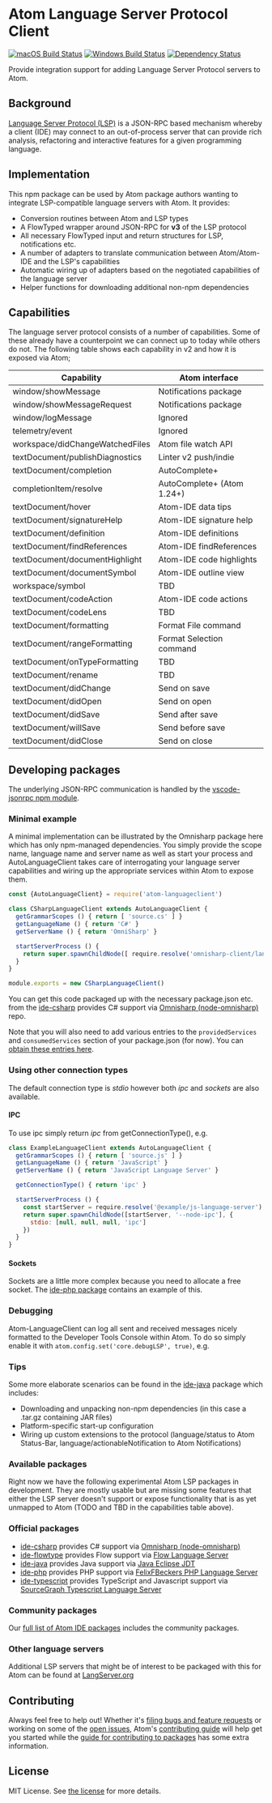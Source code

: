 # Atom Language Server Protocol Client

[![macOS Build Status](https://travis-ci.org/atom/atom-languageclient.svg?branch=master)](https://travis-ci.org/atom/atom-languageclient) [![Windows Build Status](https://ci.appveyor.com/api/projects/status/xibqpw9h3lya87xs/branch/master?svg=true
)](https://ci.appveyor.com/project/Atom/atom-languageclient/branch/master) [![Dependency Status](https://david-dm.org/atom/atom-languageclient.svg)](https://david-dm.org/atom/atom-languageclient)

Provide integration support for adding Language Server Protocol servers to Atom.

## Background

[Language Server Protocol (LSP)](https://github.com/Microsoft/language-server-protocol/blob/master/protocol.md) is a JSON-RPC based mechanism whereby a client (IDE) may connect to an out-of-process server that can provide rich analysis, refactoring and interactive features for a given programming language.

## Implementation

This npm package can be used by Atom package authors wanting to integrate LSP-compatible language servers with Atom. It provides:

* Conversion routines between Atom and LSP types
* A FlowTyped wrapper around JSON-RPC for **v3** of the LSP protocol
* All necessary FlowTyped input and return structures for LSP, notifications etc.
* A number of adapters to translate communication between Atom/Atom-IDE and the LSP's capabilities
* Automatic wiring up of adapters based on the negotiated capabilities of the language server
* Helper functions for downloading additional non-npm dependencies

## Capabilities

The language server protocol consists of a number of capabilities. Some of these already have a counterpoint we can connect up to today while others do not.  The following table shows each capability in v2 and how it is exposed via Atom;

| Capability                      | Atom interface                |
|---------------------------------|-------------------------------|
| window/showMessage              | Notifications package         |
| window/showMessageRequest       | Notifications package         |
| window/logMessage               | Ignored                       |
| telemetry/event                 | Ignored                       |
| workspace/didChangeWatchedFiles | Atom file watch API           |
| textDocument/publishDiagnostics | Linter v2 push/indie          |
| textDocument/completion         | AutoComplete+                 |
| completionItem/resolve          | AutoComplete+ (Atom 1.24+)    |
| textDocument/hover              | Atom-IDE data tips            |
| textDocument/signatureHelp      | Atom-IDE signature help       |
| textDocument/definition         | Atom-IDE definitions          |
| textDocument/findReferences     | Atom-IDE findReferences       |
| textDocument/documentHighlight  | Atom-IDE code highlights      |
| textDocument/documentSymbol     | Atom-IDE outline view         |
| workspace/symbol                | TBD                           |
| textDocument/codeAction         | Atom-IDE code actions         |
| textDocument/codeLens           | TBD                           |
| textDocument/formatting         | Format File command           |
| textDocument/rangeFormatting    | Format Selection command      |
| textDocument/onTypeFormatting   | TBD                           |
| textDocument/rename             | TBD                           |
| textDocument/didChange          | Send on save                  |
| textDocument/didOpen            | Send on open                  |
| textDocument/didSave            | Send after save               |
| textDocument/willSave           | Send before save              |
| textDocument/didClose           | Send on close                 |

## Developing packages

The underlying JSON-RPC communication is handled by the [vscode-jsonrpc npm module](https://www.npmjs.com/package/vscode-jsonrpc).

### Minimal example

A minimal implementation can be illustrated by the Omnisharp package here which has only npm-managed dependencies.  You simply provide the scope name, language name and server name as well as start your process and AutoLanguageClient takes care of interrogating your language server capabilities and wiring up the appropriate services within Atom to expose them.

```javascript
const {AutoLanguageClient} = require('atom-languageclient')

class CSharpLanguageClient extends AutoLanguageClient {
  getGrammarScopes () { return [ 'source.cs' ] }
  getLanguageName () { return 'C#' }
  getServerName () { return 'OmniSharp' }

  startServerProcess () {
    return super.spawnChildNode([ require.resolve('omnisharp-client/languageserver/server') ])
  }
}

module.exports = new CSharpLanguageClient()
```

You can get this code packaged up with the necessary package.json etc. from the [ide-csharp](https://github.com/atom/ide-csharp) provides C# support via [Omnisharp (node-omnisharp)](https://github.com/OmniSharp/omnisharp-node-client) repo.

Note that you will also need to add various entries to the `providedServices` and `consumedServices` section of your package.json (for now).  You can [obtain these entries here](https://github.com/atom/ide-csharp/tree/master/package.json).

### Using other connection types

The default connection type is *stdio* however both *ipc* and *sockets* are also available.

#### IPC

To use ipc simply return *ipc* from getConnectionType(), e.g.

```javascript
class ExampleLanguageClient extends AutoLanguageClient {
  getGrammarScopes () { return [ 'source.js' ] }
  getLanguageName () { return 'JavaScript' }
  getServerName () { return 'JavaScript Language Server' }

  getConnectionType() { return 'ipc' }

  startServerProcess () {
    const startServer = require.resolve('@example/js-language-server')
    return super.spawnChildNode([startServer, '--node-ipc'], {
      stdio: [null, null, null, 'ipc']
    })
  }
}
```

#### Sockets

Sockets are a little more complex because you need to allocate a free socket. The [ide-php package](https://github.com/atom/ide-php/blob/master/lib/main.js) contains an example of this.

### Debugging

Atom-LanguageClient can log all sent and received messages nicely formatted to the Developer Tools Console within Atom. To do so simply enable it with `atom.config.set('core.debugLSP', true)`, e.g.


### Tips

Some more elaborate scenarios can be found in the [ide-java](https://github.com/atom/ide-java) package which includes:

* Downloading and unpacking non-npm dependencies (in this case a .tar.gz containing JAR files)
* Platform-specific start-up configuration
* Wiring up custom extensions to the protocol (language/status to Atom Status-Bar, language/actionableNotification to Atom Notifications)

### Available packages

Right now we have the following experimental Atom LSP packages in development. They are mostly usable but are missing some features that either the LSP server doesn't support or expose functionality that is as yet unmapped to Atom (TODO and TBD in the capabilities table above).

### Official packages

* [ide-csharp](https://github.com/atom/ide-csharp) provides C# support via [Omnisharp (node-omnisharp)](https://github.com/OmniSharp/omnisharp-node-client)
* [ide-flowtype](https://github.com/flowtype/ide-flowtype) provides Flow support via [Flow Language Server](https://github.com/flowtype/flow-language-server)
* [ide-java](https://github.com/atom/ide-java) provides Java support via [Java Eclipse JDT](https://github.com/eclipse/eclipse.jdt.ls)
* [ide-php](https://github.com/atom/ide-php) provides PHP support via [FelixFBeckers PHP Language Server](https://github.com/felixfbecker/php-language-server)
* [ide-typescript](https://github.com/atom/ide-typescript) provides TypeScript and Javascript support via [SourceGraph Typescript Language Server](https://github.com/sourcegraph/javascript-typescript-langserver)

### Community packages

Our [full list of Atom IDE packages](https://github.com/atom/atom-languageclient/wiki/List-of-Atom-packages-using-Atom-LanguageClient) includes the community packages.

### Other language servers

Additional LSP servers that might be of interest to be packaged with this for Atom can be found at [LangServer.org](http://langserver.org)

## Contributing

Always feel free to help out!  Whether it's [filing bugs and feature requests](https://github.com/atom/atom-languageclient/issues/new) or working on some of the [open issues](https://github.com/atom/atom-languageclient/issues), Atom's [contributing guide](https://github.com/atom/atom/blob/master/CONTRIBUTING.md) will help get you started while the [guide for contributing to packages](https://github.com/atom/atom/blob/master/docs/contributing-to-packages.md) has some extra information.

## License

MIT License.  See [the license](LICENSE.md) for more details.
